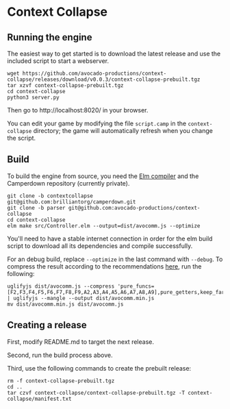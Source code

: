 # Context Collapse

## Running the engine

The easiest way to get started is to download the latest release and
use the included script to start a webserver.

    wget https://github.com/avocado-productions/context-collapse/releases/download/v0.0.3/context-collapse-prebuilt.tgz
    tar xzvf context-collapse-prebuilt.tgz
    cd context-collapse
    python3 server.py

Then go to http://localhost:8020/ in your browser.

You can edit your game by modifying the file `script.camp`
in the `context-collapse` directory; the game will automatically
refresh when you change the script.

## Build

To build the engine from source, you need the 
[Elm compiler](https://guide.elm-lang.org/install/elm.html)
and the Camperdown repository (currently private).

    git clone -b contextcollapse git@github.com:brilliantorg/camperdown.git
    git clone -b parser git@github.com:avocado-productions/context-collapse
    cd context-collapse
    elm make src/Controller.elm --output=dist/avocomm.js --optimize

You'll need to have a stable internet connection in order for the elm build
script to download all its dependencies and compile successfully.

For an debug build, replace `--optimize` in the last command with `--debug`.
To compress the result according to the recommendations
[here](https://guide.elm-lang.org/optimization/asset_size.html), run the following:

    uglifyjs dist/avocomm.js --compress 'pure_funcs=[F2,F3,F4,F5,F6,F7,F8,F9,A2,A3,A4,A5,A6,A7,A8,A9],pure_getters,keep_fargs=false,unsafe_comps,unsafe' | uglifyjs --mangle --output dist/avocomm.min.js
    mv dist/avocomm.min.js dist/avocomm.js

## Creating a release

First, modify README.md to target the next release.

Second, run the build process above.

Third, use the following commands to create the prebuilt release:

    rm -f context-collapse-prebuilt.tgz
    cd ..
    tar czvf context-collapse/context-collapse-prebuilt.tgz -T context-collapse/manifest.txt


